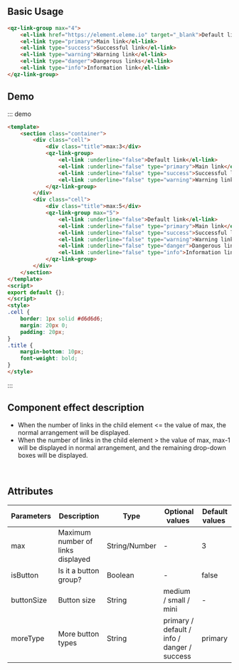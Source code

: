 ## Basic Usage

```html
<qz-link-group max="4">
    <el-link href="https://element.eleme.io" target="_blank">Default link</el-link>
    <el-link type="primary">Main link</el-link>
    <el-link type="success">Successful link</el-link>
    <el-link type="warning">Warning link</el-link>
    <el-link type="danger">Dangerous links</el-link>
    <el-link type="info">Information link</el-link>
</qz-link-group>
```

## Demo
::: demo
```html
<template>
    <section class="container">
        <div class="cell">
            <div class="title">max:3</div>
            <qz-link-group>
                <el-link :underline="false">Default link</el-link>
                <el-link :underline="false" type="primary">Main link</el-link>
                <el-link :underline="false" type="success">Successful link</el-link>
                <el-link :underline="false" type="warning">Warning link</el-link>
            </qz-link-group>
        </div>
        <div class="cell">
            <div class="title">max:5</div>
            <qz-link-group max="5">
                <el-link :underline="false">Default link</el-link>
                <el-link :underline="false" type="primary">Main link</el-link>
                <el-link :underline="false" type="success">Successful link</el-link>
                <el-link :underline="false" type="warning">Warning link</el-link>
                <el-link :underline="false" type="danger">Dangerous links</el-link>
                <el-link :underline="false" type="info">Information link</el-link>
            </qz-link-group>
        </div>
    </section>
</template>
<script>
export default {};
</script>
<style>
.cell {
    border: 1px solid #d6d6d6;
    margin: 20px 0;
    padding: 20px;
}
.title {
    margin-bottom: 10px;
    font-weight: bold;
}
</style>

```
:::

## Component effect description

- When the number of links in the child element <= the value of max, the normal arrangement will be displayed.
- When the number of links in the child element > the value of max, max-1 will be displayed in normal arrangement, and the remaining drop-down boxes will be displayed.

</br>

## Attributes
| Parameters | Description | Type | Optional values ​​| Default values ​​|
|-----------|-------------------|-----------------|-------------|-----------|
|  max      |  Maximum number of links displayed  | String/Number   |      -      |     3     |
|  isButton |  Is it a button group? | Boolean         |     -       |   false   |
|  buttonSize |      Button size    | String          |  medium / small / mini  |   -   |
|  moreType |      More button types    | String          |  primary / default / info / danger / success  |   primary   |






<!-- #endregion change -->